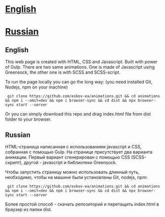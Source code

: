 # [English](#english)
# [Russian](#russian)

<a name="english"></a>

## English

This web page is created with HTML, CSS and Javascript. Built with power of Gulp.
There are two same animations. One is made of Javascript using Greensock, the other one is with SCSS and SCSS-script.

To run the page locally you can go the long way:
(you need installed Git, Nodejs, npm on your machine)
<pre><code> git clone https://github.com/eskov-ea/animations.git && cd animations && npm i --omit=dev && npm i browser-sync && cd dist && npx browser-sync start --server </code></pre>

Or you can simply download this repo and drag index.html file from dist folder to your browser.

<a name="russian"></a>

## Russian

HTML-страница написанная с использованием javascript и CSS, собранная с помощью Gulp. 
На странице присутствует два варианта анимации. Первый вариант сгенерирован с помощью CSS (SCSS-скрипт), другой - javascript и библиотеки Greensock.

Чтобы запустить страницу можно использовать длинный путь, необходимо, чтобы на машине были установлены Git, nodejs, npm:
<pre><code> git clone https://github.com/eskov-ea/animations.git && cd animations && npm i --omit=dev && npm i browser-sync && cd dist && npx browser-sync start --server </code></pre>

Более простой способ - скачать репозиторий и перетащить index.html в браузер из папки dist.